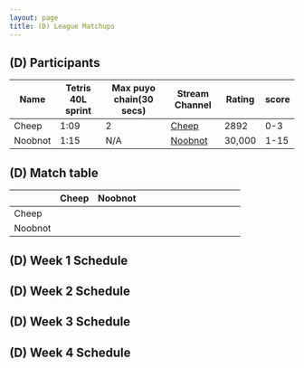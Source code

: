 ```yaml
---
layout: page
title: (D) League Matchups
---
```


## (D) Participants ##

<table>
  <thead>
    <tr>
      <th>Name</th>
	    <th>Tetris 40L sprint</th> 
	    <th>Max puyo chain(30 secs)</th>
	    <th>Stream Channel</th>
	    <th>Rating</th>
	    <th>score</th>
	</tr>
  </thead>	
<tbody>
    <tr>
      <td>Cheep</td>
      <td>1:09</td>
      <td>2</td>
       <td><a href="https://www.youtube.com/channel/UC5AeFoPMgHj8m5mh73lYx0Q?view_as=subscriber">Cheep</a></td>
      <td>2892</td>
     <td>0-3</td>
    </tr>
	<tr>
      <td>Noobnot</td>
      <td>1:15</td>
      <td>N/A</td>
       <td><a href="For replays: https://m.youtube.com/channel/UCj7UuNmSX_cewp0BvkwFbzA">Noobnot</a></td>
      <td>30,000</td>
     <td>1-15</td>
    </tr>
  </tbody>
</table>

## (D) Match table

<table>
  <thead>
    <tr>
      <th></th>
      <th>Cheep</th>
      <th>Noobnot</th>
      <th></th>
      <th></th>
      <th></th>
      <th></th>
      <th></th>
      <th></th>
      <th></th>
      <th></th>
      <th></th>
      <th></th>
      <th></th>
    </tr>
  </thead>
  <tbody>
    <tr>
      <td>Cheep</td>
      <td> </td> <!---->
      <td></td> <!---->
      <td> </td> <!---->
      <td></td> <!---->
      <td></td> <!---->
      <td></td> <!---->
      <td></td> <!---->
      <td></td> <!---->
      <td></td> <!---->
      <td></td> <!---->
      <td></td> <!---->
      <td></td>
      <td></td>
    </tr>
	  <tr>
      <td>Noobnot</td>
      <td> </td> <!---->
      <td></td> <!---->
      <td> </td> <!---->
      <td></td> <!---->
      <td></td> <!---->
      <td></td> <!---->
      <td></td> <!---->
      <td></td> <!---->
      <td></td> <!---->
      <td></td> <!---->
      <td></td> <!---->
      <td></td>
      <td></td>
    </tr>
	</tbody>
</table>
	
	
## (D) Week 1 Schedule ##



## (D) Week 2 Schedule ##


## (D) Week 3 Schedule ##


## (D) Week 4 Schedule ##


